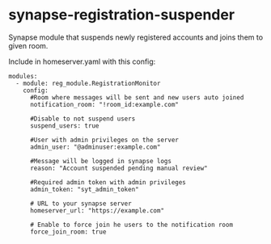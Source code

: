 # synapse-registration-suspender
Synapse module that suspends newly registered accounts and joins them to given room.

Include in homeserver.yaml with this config:

```
modules:
  - module: reg_module.RegistrationMonitor
    config:
      #Room where messages will be sent and new users auto joined
      notification_room: "!room_id:example.com"

      #Disable to not suspend users
      suspend_users: true

      #User with admin privileges on the server 
      admin_user: "@adminuser:example.com"

      #Message will be logged in synapse logs
      reason: "Account suspended pending manual review"

      #Required admin token with admin privileges
      admin_token: "syt_admin_token"

      # URL to your synapse server
      homeserver_url: "https://example.com"

      # Enable to force join he users to the notification room
      force_join_room: true
```
